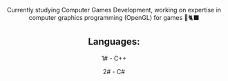 <p align=center>Currently studying Computer Games Development, working on expertise in computer graphics programming (OpenGL) for  games 💜🐈‍⬛ </p>


<h2 align = center> Languages: </h2>
<p align = center>1# - C++</p>
<p align = center>2# - C#</p>
